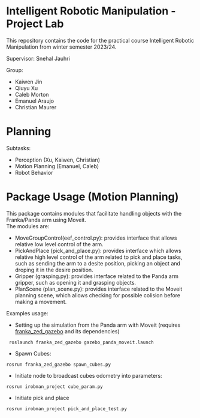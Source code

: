 # Intelligent Robotic Manipulation - Project Lab

This repository contains the code for the practical course Intelligent Robotic Manipulation from winter semester 2023/24.

Supervisor: Snehal Jauhri

Group:
- Kaiwen Jin
- Qiuyu Xu
- Caleb Morton
- Emanuel Araujo
- Christian Maurer

# Planning

Subtasks:
- Perception (Xu, Kaiwen, Christian)
- Motion Planning (Emanuel, Caleb)
- Robot Behavior


# Package Usage (Motion Planning)

This package contains modules that facilitate handling objects with the Franka/Panda arm using Moveit. \
The modules are:
-  MoveGroupControl(eef_control.py): provides interface that allows relative low level control of the arm.
- PickAndPlace (pick_and_place.py): provides interface which allows relative high level control of the arm related to pick and place tasks, such as sending the arm to a desite position, picking an object and droping it in the desire position.
- Gripper (grasping.py): provides interface related to the Panda arm gripper, such as opening it and grasping objects.
- PlanScene (plan_scene.py): provides interface related to the Moveit planning scene, which allows checking for possible colision before making a movement.

Examples usage:
- Setting up the simulation from the Panda arm with Moveit (requires [franka_zed_gazebo](https://github.com/iROSA-lab/franka_zed_gazebo.git) and its dependencies)
```
 roslaunch franka_zed_gazebo gazebo_panda_moveit.launch 
```
- Spawn Cubes:
```
rosrun franka_zed_gazebo spawn_cubes.py
```
- Initiate node to broadcast cubes odometry into parameters:
```
rosrun irobman_project cube_param.py
```
- Initiate pick and place
```
rosrun irobman_project pick_and_place_test.py
```

